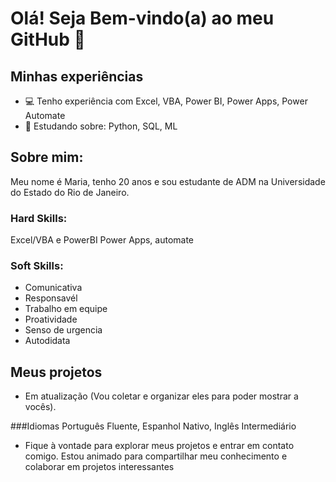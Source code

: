 # Olá! Seja Bem-vindo(a) ao meu GitHub 👋

## Minhas experiências
- 💻 Tenho experiência com Excel, VBA, Power BI, Power Apps, Power Automate
- 📖 Estudando sobre: Python, SQL, ML
## Sobre mim:
Meu nome é Maria, tenho 20 anos e sou estudante de ADM na Universidade do Estado do Rio de Janeiro.

### Hard Skills:
Excel/VBA e PowerBI
Power Apps, automate


### Soft Skills:
- Comunicativa
- Responsavél
- Trabalho em equipe
- Proatividade
- Senso de urgencia
- Autodidata

  
## Meus projetos
 - Em atualização (Vou coletar e organizar eles para poder mostrar a vocês).

   
###Idiomas
Português Fluente, Espanhol Nativo, Inglês Intermediário

- Fique à vontade para explorar meus projetos e entrar em contato comigo. Estou animado para compartilhar meu conhecimento e colaborar em projetos interessantes
